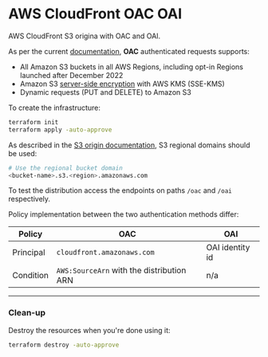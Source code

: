 # AWS CloudFront OAC OAI

AWS CloudFront S3 origina with OAC and OAI.

As per the current [documentation][1], **OAC** authenticated requests supports:

- All Amazon S3 buckets in all AWS Regions, including opt-in Regions launched after December 2022
- Amazon S3 [server-side encryption][2] with AWS KMS (SSE-KMS)
- Dynamic requests (PUT and DELETE) to Amazon S3

To create the infrastructure:

```sh
terraform init
terraform apply -auto-approve
```

As described in the [S3 origin documentation][3], S3 regional domains should be used:

```sh
# Use the regional bucket domain
<bucket-name>.s3.<region>.amazonaws.com
```

To test the distribution access the endpoints on paths `/oac` and `/oai` respectively.

Policy implementation between the two authentication methods differ:

| Policy | OAC | OAI |
|-|-|-|
| Principal | `cloudfront.amazonaws.com` | OAI identity id |
| Condition | `AWS:SourceArn` with the distribution ARN | n/a|

---

### Clean-up

Destroy the resources when you're done using it:

```sh
terraform destroy -auto-approve
```

[1]: https://docs.aws.amazon.com/AmazonCloudFront/latest/DeveloperGuide/private-content-restricting-access-to-s3.html
[2]: https://docs.aws.amazon.com/AmazonS3/latest/userguide/serv-side-encryption.html
[3]: https://docs.aws.amazon.com/AmazonCloudFront/latest/DeveloperGuide/DownloadDistS3AndCustomOrigins.html#using-s3-as-origin
